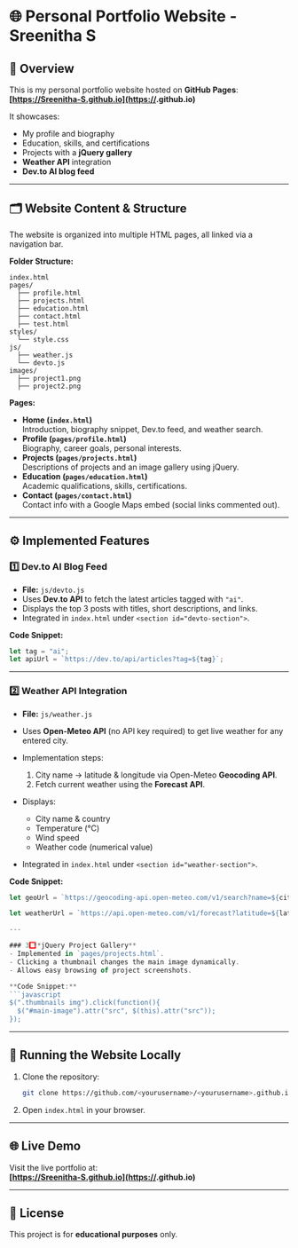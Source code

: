 # 🌐 Personal Portfolio Website - Sreenitha S

## 📌 Overview
This is my personal portfolio website hosted on **GitHub Pages**:  
**[https://Sreenitha-S.github.io](https://<yourusername>.github.io)**  

It showcases:
- My profile and biography  
- Education, skills, and certifications  
- Projects with a **jQuery gallery**  
- **Weather API** integration  
- **Dev.to AI blog feed**  

---

## 🗂 Website Content & Structure
The website is organized into multiple HTML pages, all linked via a navigation bar.

**Folder Structure:**
```
index.html
pages/
  ├── profile.html
  ├── projects.html
  ├── education.html
  ├── contact.html
  ├── test.html
styles/
  └── style.css
js/
  ├── weather.js
  └── devto.js
images/
  ├── project1.png
  ├── project2.png
```

**Pages:**
- **Home (`index.html`)**  
  Introduction, biography snippet, Dev.to feed, and weather search.
- **Profile (`pages/profile.html`)**  
  Biography, career goals, personal interests.
- **Projects (`pages/projects.html`)**  
  Descriptions of projects and an image gallery using jQuery.
- **Education (`pages/education.html`)**  
  Academic qualifications, skills, certifications.
- **Contact (`pages/contact.html`)**  
  Contact info with a Google Maps embed (social links commented out).

---

## ⚙️ Implemented Features

### 1️⃣ **Dev.to AI Blog Feed**
- **File:** `js/devto.js`
- Uses **Dev.to API** to fetch the latest articles tagged with `"ai"`.
- Displays the top 3 posts with titles, short descriptions, and links.
- Integrated in `index.html` under `<section id="devto-section">`.

**Code Snippet:**
```javascript
let tag = "ai";
let apiUrl = `https://dev.to/api/articles?tag=${tag}`;
```

---

### 2️⃣ **Weather API Integration**
- **File:** `js/weather.js`  
- Uses **Open-Meteo API** (no API key required) to get live weather for any entered city.  
- Implementation steps:  
  1. City name → latitude & longitude via Open-Meteo **Geocoding API**.  
  2. Fetch current weather using the **Forecast API**.  
- Displays:
  - City name & country  
  - Temperature (°C)  
  - Wind speed  
  - Weather code (numerical value)  

- Integrated in `index.html` under `<section id="weather-section">`.

**Code Snippet:**
```javascript
let geoUrl = `https://geocoding-api.open-meteo.com/v1/search?name=${city}&count=1&language=en&format=json`;

let weatherUrl = `https://api.open-meteo.com/v1/forecast?latitude=${lat}&longitude=${lon}&current_weather=true`;

---

### 3️⃣ **jQuery Project Gallery**
- Implemented in `pages/projects.html`.
- Clicking a thumbnail changes the main image dynamically.
- Allows easy browsing of project screenshots.

**Code Snippet:**
```javascript
$(".thumbnails img").click(function(){
  $("#main-image").attr("src", $(this).attr("src"));
});
```

---

## 🚀 Running the Website Locally
1. Clone the repository:
   ```bash
   git clone https://github.com/<yourusername>/<yourusername>.github.io
   ```
2. Open `index.html` in your browser.

---

## 🌐 Live Demo
Visit the live portfolio at:  
**[https://Sreenitha-S.github.io](https://<yourusername>.github.io)**

---

## 📄 License
This project is for **educational purposes** only.

